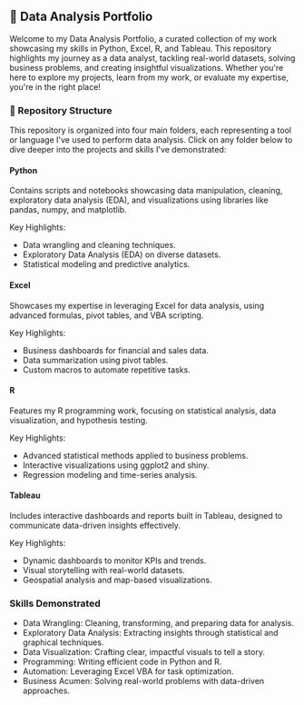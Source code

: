 ## 🌟 Data Analysis Portfolio
Welcome to my Data Analysis Portfolio, a curated collection of my work showcasing my skills in Python, Excel, R, and Tableau. This repository highlights my journey as a data analyst, tackling real-world datasets, solving business problems, and creating insightful visualizations. Whether you're here to explore my projects, learn from my work, or evaluate my expertise, you're in the right place!

### 📂 Repository Structure
This repository is organized into four main folders, each representing a tool or language I've used to perform data analysis. Click on any folder below to dive deeper into the projects and skills I've demonstrated:

#### Python

Contains scripts and notebooks showcasing data manipulation, cleaning, exploratory data analysis (EDA), and visualizations using libraries like pandas, numpy, and matplotlib.

Key Highlights:

- Data wrangling and cleaning techniques.
- Exploratory Data Analysis (EDA) on diverse datasets.
- Statistical modeling and predictive analytics.
  
#### Excel

Showcases my expertise in leveraging Excel for data analysis, using advanced formulas, pivot tables, and VBA scripting.

Key Highlights:

- Business dashboards for financial and sales data.
- Data summarization using pivot tables.
- Custom macros to automate repetitive tasks.

#### R

Features my R programming work, focusing on statistical analysis, data visualization, and hypothesis testing.

Key Highlights:

- Advanced statistical methods applied to business problems.
- Interactive visualizations using ggplot2 and shiny.
- Regression modeling and time-series analysis.

#### Tableau

Includes interactive dashboards and reports built in Tableau, designed to communicate data-driven insights effectively.

Key Highlights:

- Dynamic dashboards to monitor KPIs and trends.
- Visual storytelling with real-world datasets.
- Geospatial analysis and map-based visualizations.


### Skills Demonstrated

- Data Wrangling: Cleaning, transforming, and preparing data for analysis.
- Exploratory Data Analysis: Extracting insights through statistical and graphical techniques.
- Data Visualization: Crafting clear, impactful visuals to tell a story.
- Programming: Writing efficient code in Python and R.
- Automation: Leveraging Excel VBA for task optimization.
- Business Acumen: Solving real-world problems with data-driven approaches.

